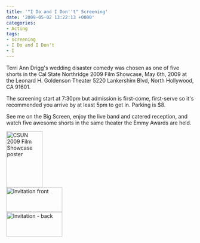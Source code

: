 ```yaml
---
title: '"I Do and I Don''t" Screening'
date: '2009-05-02 13:22:13 +0000'
categories:
- Acting
tags:
- screening
- I Do and I Don't
- I
---
```


Terri Ann Drigg's wedding disaster comedy was chosen as one of five shorts in
the Cal State Northridge 2009 Film Showcase, May 6th, 2009 at the Leonard H.
Goldenson Theater 5220 Lankershim Blvd, North Hollywood, CA 91601.

The screening start at 7:30pm but admission is first-come, first-serve so it's
recommended you arrive by at least 5pm to get in. Parking is $8.

See me on the Big Screen, enjoy the live band and catered reception, and watch
five awesome shorts in the same theater the Emmy Awards are held.

[<img
src="http://damienburke.com/wp-content/uploads/2009/05/csun-2009-film-show-poster-v3-97x150.jpg"
alt="CSUN 2009 Film Showcase poster" title="CSUN 2009 Film Showcase poster"
width="97" height="150" class="alignleft size-thumbnail wp-image-309"
/>](http://damienburke.com/wp-content/uploads/2009/05/csun-2009-film-show-poster-v3.pdf)<br
/> [<img
src="http://damienburke.com/wp-content/uploads/2009/05/invite-front-150x66.jpg"
alt="Invitation front" title="Invitation front" width="150" height="66"
class="alignright size-thumbnail wp-image-311"
/>](http://damienburke.com/wp-content/uploads/2009/05/invite-front.pdf)<br />
[<img
src="http://damienburke.com/wp-content/uploads/2009/05/invite-back-150x66.jpg"
alt="Invitation - back" title="Invitation - back" width="150" height="66"
class="alignright size-thumbnail wp-image-310"
/>](http://damienburke.com/wp-content/uploads/2009/05/invite-back.pdf)
